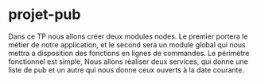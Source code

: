 # projet-pub
Dans ce TP nous allons créer deux modules nodes. Le premier portera le métier de notre application, et le second sera un module global qui nous mettra a disposition des fonctions en lignes de commandes. Le périmètre fonctionnel est simple, Nous allons réaliser deux services, qui donne une liste de pub et un autre qui nous donne ceux ouverts à la date courante.
